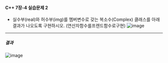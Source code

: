 #### C++ 7장-4 실습문제 2
* 실수부(real)와 허수부(img)를 멤버변수로 갖는 복소수(Complex) 클래스를 아래 결과가 나오도록 구현하시오. (연산자함수를프렌드함수로구현)
![image](https://github.com/user-attachments/assets/10a69afc-a945-4be3-8834-a02aec5ebf0e)
---
##### 결과
![image](https://github.com/user-attachments/assets/2e18f932-b021-496a-9ae4-aaa0f3f87c18)

